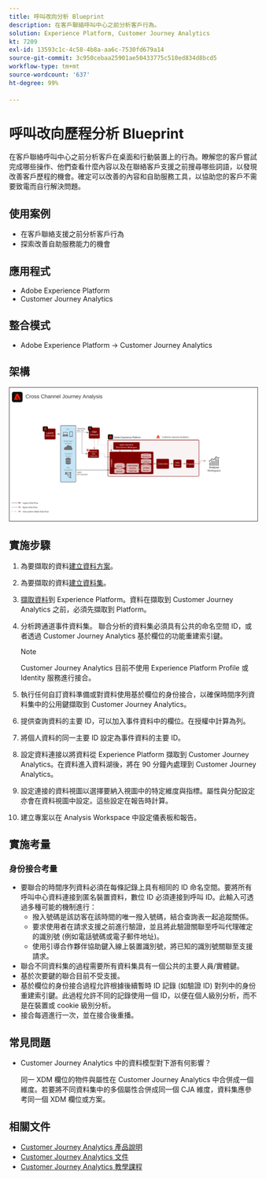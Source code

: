 ```yaml
---
title: 呼叫改向分析 Blueprint
description: 在客戶聯絡呼叫中心之前分析客戶行為。
solution: Experience Platform, Customer Journey Analytics
kt: 7209
exl-id: 13593c1c-4c58-4b8a-aa6c-7530fd679a14
source-git-commit: 3c950cebaa25901ae50433775c510ed834d8bcd5
workflow-type: tm+mt
source-wordcount: '637'
ht-degree: 99%

---
```


# 呼叫改向歷程分析 Blueprint

在客戶聯絡呼叫中心之前分析客戶在桌面和行動裝置上的行為。瞭解您的客戶嘗試完成哪些操作、他們查看什麼內容以及在聯絡客戶支援之前搜尋哪些詞語，以發現改善客戶歷程的機會。確定可以改善的內容和自助服務工具，以協助您的客戶不需要致電而自行解決問題。

## 使用案例

* 在客戶聯絡支援之前分析客戶行為
* 探索改善自助服務能力的機會

## 應用程式

* Adobe Experience Platform
* Customer Journey Analytics

## 整合模式

* Adobe Experience Platform → Customer Journey Analytics

## 架構

<img src="assets/CJA.svg" alt="Customer Journey Analytics Blueprint 的參考架構" style="border:1px solid #4a4a4a" />

## 實施步驟

1. 為要擷取的資料[建立資料方案](https://experienceleague.adobe.com/?recommended=ExperiencePlatform-D-1-2021.1.xdm)。
1. 為要擷取的資料[建立資料集](https://experienceleague.adobe.com/docs/platform-learn/tutorials/data-ingestion/create-datasets-and-ingest-data.html?lang=zh-Hant)。
1. [擷取資料](https://experienceleague.adobe.com/?recommended=ExperiencePlatform-D-1-2020.1.dataingestion&amp;lang=zh-Hant)到 Experience Platform。資料在擷取到 Customer Journey Analytics 之前，必須先擷取到 Platform。
1. 分析跨通道事件資料集。
聯合分析的資料集必須具有公共的命名空間 ID，或者透過 Customer Journey Analytics 基於欄位的功能重建索引鍵。 

   >[!NOTE]
   >
   >Customer Journey Analytics 目前不使用 Experience Platform Profile 或 Identity 服務進行接合。

1. 執行任何自訂資料準備或對資料使用基於欄位的身份接合，以確保時間序列資料集中的公用鍵擷取到 Customer Journey Analytics。
1. 提供查詢資料的主要 ID，可以加入事件資料中的欄位。在授權中計算為列。
1. 將個人資料的同一主要 ID 設定為事件資料的主要 ID。
1. 設定資料連接以將資料從 Experience Platform 擷取到 Customer Journey Analytics。在資料進入資料湖後，將在 90 分鐘內處理到 Customer Journey Analytics。
1. 設定連接的資料視圖以選擇要納入視圖中的特定維度與指標。屬性與分配設定亦會在資料視圖中設定。這些設定在報告時計算。
1. 建立專案以在 Analysis Workspace 中設定儀表板和報告。

## 實施考量

### 身份接合考量

* 要聯合的時間序列資料必須在每條記錄上具有相同的 ID 命名空間。要將所有呼叫中心資料連接到匿名裝置資料，數位 ID 必須連接到呼叫 ID。此輸入可透過多種可能的機制進行：
   * 撥入號碼是該訪客在該時間的唯一撥入號碼，結合查詢表一起追蹤關係。
   * 要求使用者在請求支援之前進行驗證，並且將此驗證關聯至呼叫代理確定的識別號 (例如電話號碼或電子郵件地址)。
   * 使用引導合作夥伴協助鍵入線上裝置識別號，將已知的識別號關聯至支援請求。
* 聯合不同資料集的過程需要所有資料集具有一個公共的主要人員/實體鍵。
* 基於次要鍵的聯合目前不受支援。
* 基於欄位的身份接合過程允許根據後續暫時 ID 記錄 (如驗證 ID) 對列中的身份重建索引鍵。此過程允許不同的記錄使用一個 ID，以便在個人級別分析，而不是在裝置或 cookie 級別分析。
* 接合每週進行一次，並在接合後重播。

## 常見問題

* Customer Journey Analytics 中的資料模型對下游有何影響？

   同一 XDM 欄位的物件與屬性在 Customer Journey Analytics 中合併成一個維度。若要將不同資料集中的多個屬性合併成同一個 CJA 維度，資料集應參考同一個 XDM 欄位或方案。

## 相關文件

* [Customer Journey Analytics 產品說明](https://helpx.adobe.com/tw/legal/product-descriptions/customer-journey-analytics.html)
* [Customer Journey Analytics 文件](https://experienceleague.adobe.com/docs/customer-journey-analytics.html?lang=zh-Hant)
* [Customer Journey Analytics 教學課程](https://experienceleague.adobe.com/docs/customer-journey-analytics-learn/tutorials/overview.html?lang=zh-Hant)
